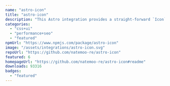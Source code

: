 ```yaml
---
name: "astro-icon"
title: "astro-icon"
description: "This Astro integration provides a straight-forward `Icon` component for Astro."
categories:
  - "css+ui"
  - "performance+seo"
  - "featured"
npmUrl: "https://www.npmjs.com/package/astro-icon"
image: "/assets/integrations/astro-icon.svg"
repoUrl: "https://github.com/natemoo-re/astro-icon"
featured: 6
homepageUrl: "https://github.com/natemoo-re/astro-icon#readme"
downloads: 93316
badges:
  - "featured"
---
```

